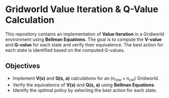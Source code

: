 # Gridworld Value Iteration & Q-Value Calculation

This repository contains an implementation of **Value Iteration** in a Gridworld environment using **Bellman Equations**. The goal is to compute the **V-value** and **Q-value** for each state and verify their equivalence. The best action for each state is identified based on the computed Q-values.

## Objectives
- Implement **V(s)** and **Q(s, a)** calculations for an $(n_{row} \times n_{col})$ Gridworld.
- Verify the equivalence of **V(s)** and **Q(s, a)** using **Bellman Equations**.
- Identify the optimal policy by selecting the best action for each state.
